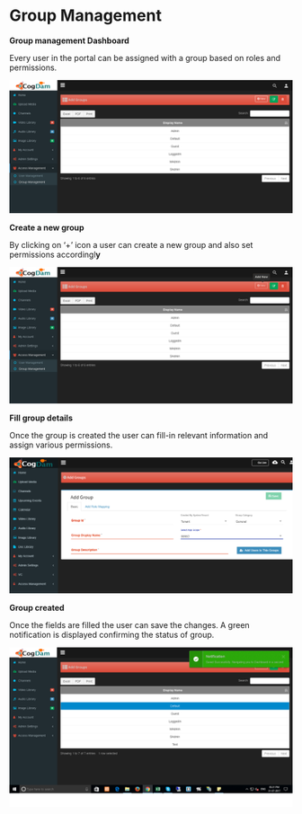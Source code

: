 # Group Management

**Group management Dashboard**

Every user in the portal can be assigned with a group based on roles and permissions.

![](../../.gitbook/assets/image%20%28113%29%20%281%29.png)

**Create a new group**

By clicking on ‘+’ icon a user can create a new group and also set permissions accordingl**y**

![](../../.gitbook/assets/image%20%28180%29.png)

**Fill group details**

Once the group is created the user can fill-in relevant information and assign various permissions.

![](../../.gitbook/assets/image%20%2817%29.png)

**Group created**

Once the fields are filled the user can save the changes. A green notification is displayed confirming the status of group.

![](../../.gitbook/assets/image%20%28185%29.png)

